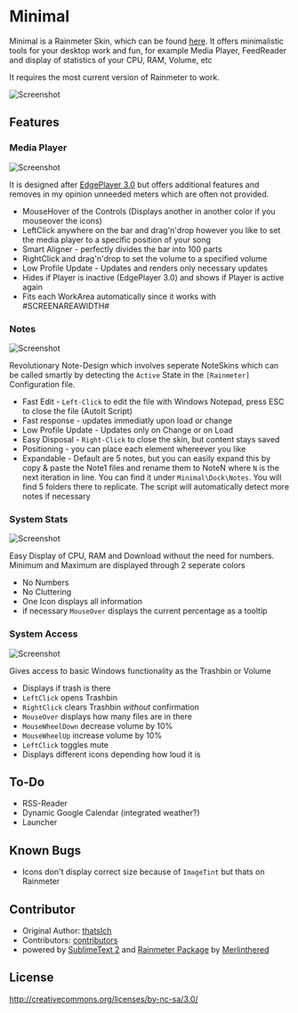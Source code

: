 # Minimal

Minimal is a Rainmeter Skin, which can be found [here](http://rainmeter.net/cms/). It offers minimalistic tools for your desktop work and fun, for example Media Player, FeedReader and display of statistics of your CPU, RAM, Volume, etc

It requires the most current version of Rainmeter to work. 

![Screenshot](http://puu.sh/44cJZ.png)

## Features

### Media Player

![Screenshot](http://puu.sh/445Bo.png)

It is designed after [EdgePlayer 3.0](http://codymacri.deviantart.com/art/Edge-Player-3-0-363324372?ga_submit_new=10%253A1365016951) but offers additional features and removes in my opinion unneeded meters which are often not provided.

* MouseHover of the Controls (Displays another in another color if you mouseover the icons)
* LeftClick anywhere on the bar and drag'n'drop however you like to set the media player to a specific position of your song
* Smart Aligner - perfectly divides the bar into 100 parts
* RightClick and drag'n'drop to set the volume to a specified volume
* Low Profile Update - Updates and renders only necessary updates
* Hides if Player is inactive (EdgePlayer 3.0) and shows if Player is active again
* Fits each WorkArea automatically since it works with #SCREENAREAWIDTH#

### Notes

![Screenshot](http://puu.sh/445U0.png)

Revolutionary Note-Design which involves seperate NoteSkins which can be called smartly by detecting the `Active` State in the `[Rainmeter]` Configuration file.

* Fast Edit - `Left-Click` to edit the file with Windows Notepad, press ESC to close the file (AutoIt Script)
* Fast response - updates immediatly upon load or change
* Low Profile Update - Updates only on Change or on Load
* Easy Disposal - `Right-Click` to close the skin, but content stays saved
* Positioning - you can place each element whereever you like
* Expandable - Default are 5 notes, but you can easily expand this by copy & paste the Note1 files and rename them to NoteN where `N` is the next iteration in line. You can find it under `Minimal\Dock\Notes`. You will find 5 folders there to replicate. The script will automatically detect more notes if necessary

### System Stats

![Screenshot](http://puu.sh/44blV.png)

Easy Display of CPU, RAM and Download without the need for numbers. Minimum and Maximum are displayed through 2 seperate colors

* No Numbers
* No Cluttering
* One Icon displays all information
* if necessary `MouseOver` displays the current percentage as a tooltip

### System Access

![Screenshot](http://puu.sh/44bte.png)

Gives access to basic Windows functionality as the Trashbin or Volume

* Displays if trash is there
* `LeftClick` opens Trashbin
* `RightClick` clears Trashbin _without_ confirmation
* `MouseOver` displays how many files are in there
* `MouseWheelDown` decrease volume by 10%
* `MouseWheelUp` increase volume by 10%
* `LeftClick` toggles mute
* Displays different icons depending how loud it is

## To-Do

* RSS-Reader
* Dynamic Google Calendar (integrated weather?)
* Launcher

## Known Bugs

* Icons don't display correct size because of `ImageTint` but thats on Rainmeter

## Contributor

* Original Author: [thatsIch](https://github.com/thatsIch)
* Contributors: [contributors](https://github.com/thatsIch/Minimal/graphs/contributors)
* powered by [SublimeText 2](http://www.sublimetext.com/2) and [Rainmeter Package](http://merlinthered.github.io/sublime-rainmeter/) by [Merlinthered](https://github.com/merlinthered)

## License

http://creativecommons.org/licenses/by-nc-sa/3.0/